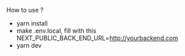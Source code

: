 How to use ?
- yarn install
- make .env.local, fill with this NEXT_PUBLIC_BACK_END_URL=http://yourbackend.com
- yarn dev
